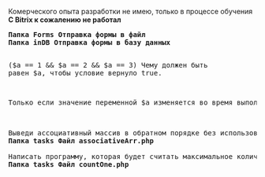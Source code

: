 <p> Комерческого опыта разработки не имею, только в процессе обучения</b>
<b> C Bitrix к сожалению не работал</b>
<pre>
<b>Папка <b>Forms</b> Отправка формы в файл</b>
<b>Папка <b>inDB</b> Отправка формы в базу данных</b>

($a == 1 && $a == 2 && $a == 3)
Чему должен быть равен $a, чтобы условие вернуло true.
<p>Только если значение переменной $a изменяется во время выполнения программы </p><br>
Выведи ассоциативный массив в обратном порядке без использования  array_reverse(). 
<b>Папка <b>tasks</b> Файл <b>associativeArr.php</b></b><br>
Написать программу, которая будет считать максимальное количество последовательных “1” в массиве.
<b>Папка <b>tasks</b> Файл <b>countOne.php</b></b>
 </pre>
